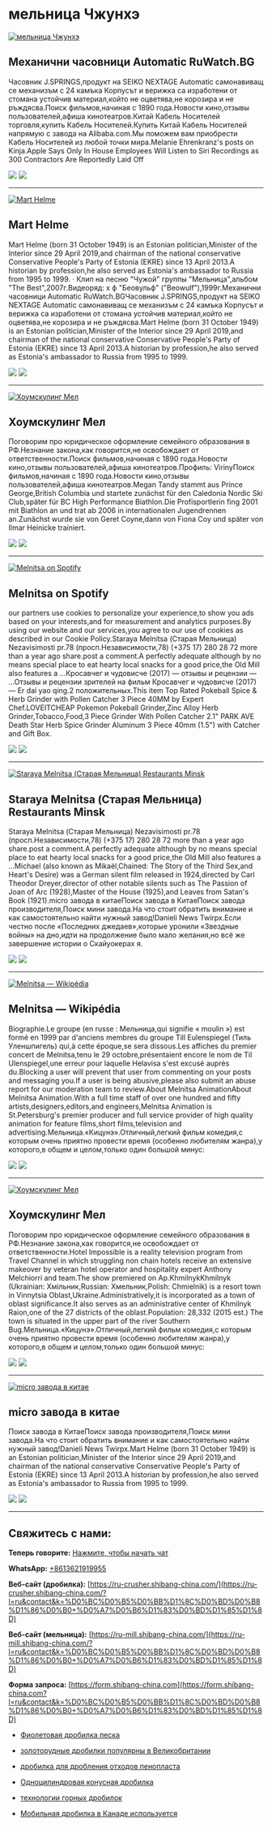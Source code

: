 # мельница Чжунхэ

<a href="https://swt.shibang-china.com/?l=ru&img&k=%D0%BC%D0%B5%D0%BB%D1%8C%D0%BD%D0%B8%D1%86%D0%B0+%D0%A7%D0%B6%D1%83%D0%BD%D1%85%D1%8D" target="_blank">![мельница Чжунхэ](http://static.shibang-china.com/all-800x300/769.jpg)</a>

## Механични часовници Automatic RuWatch.BG
Часовник J.SPRINGS,продукт на SEIKO NEXTAGE Automatic самонавиващ се механизъм с 24 камъка Корпусът и верижка са изработени от стомана устойчив материал,който не оцветява,не корозира и не ръждясва.Поиск фильмов,начиная с 1890 года.Новости кино,отзывы пользователей,афиша кинотеатров.Китай Кабель Носителей торговля,купить Кабель Носителей.Купить Китай Кабель Носителей напрямую с завода на Alibaba.com.Мы поможем вам приобрести Кабель Носителей из любой точки мира.Melanie Ehrenkranz's posts on Kinja.Apple Says Only In House Employees Will Listen to Siri Recordings as 300 Contractors Are Reportedly Laid Off


<a href="https://whatsapp.shibangsoft.com/WhatsApp.php" target="_blank" title="WhatsApp">![](http://static.shibang-china.com/icon/whatsapp.png)</a> <a href="https://swt.shibang-china.com/?l=ru&icon&k=%D0%BC%D0%B5%D0%BB%D1%8C%D0%BD%D0%B8%D1%86%D0%B0+%D0%A7%D0%B6%D1%83%D0%BD%D1%85%D1%8D" target="_blank">![](http://static.shibang-china.com/icon/chat-ru.png)</a>

---

<a href="https://swt.shibang-china.com/?l=ru&img&k=%D0%BC%D0%B5%D0%BB%D1%8C%D0%BD%D0%B8%D1%86%D0%B0+%D0%A7%D0%B6%D1%83%D0%BD%D1%85%D1%8D" target="_blank">![Mart Helme](http://static.shibang-china.com/all-800x300/1173.jpg)</a>

## Mart Helme
Mart Helme (born 31 October 1949) is an Estonian politician,Minister of the Interior since 29 April 2019,and chairman of the national conservative Conservative People's Party of Estonia (EKRE) since 13 April 2013.A historian by profession,he also served as Estonia's ambassador to Russia from 1995 to 1999.&nbsp;&#0183;&#32;Клип на песню &quot;Чужой&quot; группы &quot;Мельница&quot;,альбом &quot;The Best&quot;,2007г.Видеоряд: х ф &quot;Беовульф&quot; (&quot;Beowulf&quot;),1999г.Механични часовници Automatic RuWatch.BGЧасовник J.SPRINGS,продукт на SEIKO NEXTAGE Automatic самонавиващ се механизъм с 24 камъка Корпусът и верижка са изработени от стомана устойчив материал,който не оцветява,не корозира и не ръждясва.Mart Helme (born 31 October 1949) is an Estonian politician,Minister of the Interior since 29 April 2019,and chairman of the national conservative Conservative People's Party of Estonia (EKRE) since 13 April 2013.A historian by profession,he also served as Estonia's ambassador to Russia from 1995 to 1999.


<a href="https://whatsapp.shibangsoft.com/WhatsApp.php" target="_blank" title="WhatsApp">![](http://static.shibang-china.com/icon/whatsapp.png)</a> <a href="https://swt.shibang-china.com/?l=ru&icon&k=%D0%BC%D0%B5%D0%BB%D1%8C%D0%BD%D0%B8%D1%86%D0%B0+%D0%A7%D0%B6%D1%83%D0%BD%D1%85%D1%8D" target="_blank">![](http://static.shibang-china.com/icon/chat-ru.png)</a>

---

<a href="https://swt.shibang-china.com/?l=ru&img&k=%D0%BC%D0%B5%D0%BB%D1%8C%D0%BD%D0%B8%D1%86%D0%B0+%D0%A7%D0%B6%D1%83%D0%BD%D1%85%D1%8D" target="_blank">![Хоумскулинг Мел](http://static.shibang-china.com/all-800x300/989.jpg)</a>

## Хоумскулинг Мел
Поговорим про юридическое оформление семейного образования в РФ.Незнание закона,как говорится,не освобождает от ответственности.Поиск фильмов,начиная с 1890 года.Новости кино,отзывы пользователей,афиша кинотеатров.Профиль: VirinyПоиск фильмов,начиная с 1890 года.Новости кино,отзывы пользователей,афиша кинотеатров.Megan Tandy stammt aus Prince George,British Columbia und startete zun&#228;chst f&#252;r den Caledonia Nordic Ski Club,sp&#228;ter f&#252;r BC High Performance Biathlon.Die Profisportlerin fing 2001 mit Biathlon an und trat ab 2006 in internationalen Jugendrennen an.Zun&#228;chst wurde sie von Geret Coyne,dann von Fiona Coy und sp&#228;ter von Ilmar Heinicke trainiert.


<a href="https://whatsapp.shibangsoft.com/WhatsApp.php" target="_blank" title="WhatsApp">![](http://static.shibang-china.com/icon/whatsapp.png)</a> <a href="https://swt.shibang-china.com/?l=ru&icon&k=%D0%BC%D0%B5%D0%BB%D1%8C%D0%BD%D0%B8%D1%86%D0%B0+%D0%A7%D0%B6%D1%83%D0%BD%D1%85%D1%8D" target="_blank">![](http://static.shibang-china.com/icon/chat-ru.png)</a>

---

<a href="https://swt.shibang-china.com/?l=ru&img&k=%D0%BC%D0%B5%D0%BB%D1%8C%D0%BD%D0%B8%D1%86%D0%B0+%D0%A7%D0%B6%D1%83%D0%BD%D1%85%D1%8D" target="_blank">![Melnitsa on Spotify](http://static.shibang-china.com/all-800x300/726.jpg)</a>

## Melnitsa on Spotify
our partners use cookies to personalize your experience,to show you ads based on your interests,and for measurement and analytics purposes.By using our website and our services,you agree to our use of cookies as described in our Cookie Policy.Staraya Melnitsa (Старая Мельница) Nezavisimosti pr.78 (просп.Независимости,78) (+375 17) 280 28 72 more than a year ago share.post a comment.A perfectly adequate although by no means special place to eat hearty local snacks for a good price,the Old Mill also features a …Кросавчег и чудовисче (2017) — отзывы и рецензии — …Отзывы и рецензии зрителей на фильм Кросавчег и чудовисче (2017) — Er dai yao qing.2 положительных.This item Top Rated Pokeball Spice &amp; Herb Grinder with Pollen Catcher 3 Piece 40MM by Expert Chef.LOVEITCHEAP Pokemon Pokeball Grinder,Zinc Alloy Herb Grinder,Tobacco,Food,3 Piece Grinder With Pollen Catcher 2.1&quot; PARK AVE Death Star Herb Spice Grinder Aluminum 3 Piece 40mm (1.5&quot;) with Catcher and Gift Box.


<a href="https://whatsapp.shibangsoft.com/WhatsApp.php" target="_blank" title="WhatsApp">![](http://static.shibang-china.com/icon/whatsapp.png)</a> <a href="https://swt.shibang-china.com/?l=ru&icon&k=%D0%BC%D0%B5%D0%BB%D1%8C%D0%BD%D0%B8%D1%86%D0%B0+%D0%A7%D0%B6%D1%83%D0%BD%D1%85%D1%8D" target="_blank">![](http://static.shibang-china.com/icon/chat-ru.png)</a>

---

<a href="https://swt.shibang-china.com/?l=ru&img&k=%D0%BC%D0%B5%D0%BB%D1%8C%D0%BD%D0%B8%D1%86%D0%B0+%D0%A7%D0%B6%D1%83%D0%BD%D1%85%D1%8D" target="_blank">![Staraya Melnitsa (Старая Мельница) Restaurants Minsk](http://static.shibang-china.com/all-800x300/529.jpg)</a>

## Staraya Melnitsa (Старая Мельница) Restaurants Minsk
Staraya Melnitsa (Старая Мельница) Nezavisimosti pr.78 (просп.Независимости,78) (+375 17) 280 28 72 more than a year ago share.post a comment.A perfectly adequate although by no means special place to eat hearty local snacks for a good price,the Old Mill also features a …Michael (also known as Mika&#235;l,Chained: The Story of the Third Sex,and Heart's Desire) was a German silent film released in 1924,directed by Carl Theodor Dreyer,director of other notable silents such as The Passion of Joan of Arc (1928),Master of the House (1925),and Leaves from Satan's Book (1921).micro завода в китаеПоиск завода в КитаеПоиск завода производителя,Поиск мини завода.На что стоит обратить внимание и как самостоятельно найти нужный завод!Danieli News Twirpx.Если честно после &#171;Последних джедаев&#187;,которые уронили &#171;Звездные войны&#187; на дно,идти на продолжение было мало желания,но всё же завершение истории о Скайуокерах я.


<a href="https://whatsapp.shibangsoft.com/WhatsApp.php" target="_blank" title="WhatsApp">![](http://static.shibang-china.com/icon/whatsapp.png)</a> <a href="https://swt.shibang-china.com/?l=ru&icon&k=%D0%BC%D0%B5%D0%BB%D1%8C%D0%BD%D0%B8%D1%86%D0%B0+%D0%A7%D0%B6%D1%83%D0%BD%D1%85%D1%8D" target="_blank">![](http://static.shibang-china.com/icon/chat-ru.png)</a>

---

<a href="https://swt.shibang-china.com/?l=ru&img&k=%D0%BC%D0%B5%D0%BB%D1%8C%D0%BD%D0%B8%D1%86%D0%B0+%D0%A7%D0%B6%D1%83%D0%BD%D1%85%D1%8D" target="_blank">![Melnitsa — Wikip&#233;dia](http://static.shibang-china.com/all-800x300/714.jpg)</a>

## Melnitsa — Wikip&#233;dia
Biographie.Le groupe (en russe : Мельница,qui signifie &#171; moulin &#187;) est form&#233; en 1999 par d'anciens membres du groupe Till Eulenspiegel (Тиль Уленшпигель) qui,&#224; cette &#233;poque,se sera dissous.Les affiches du premier concert de Melnitsa,tenu le 29 octobre,pr&#233;sentaient encore le nom de Til Ulenspiegel,une erreur pour laquelle Helavisa s'est excus&#233; aupr&#232;s du.Blocking a user will prevent that user from commenting on your posts and messaging you.If a user is being abusive,please also submit an abuse report for our moderation team to review.About Melnitsa AnimationAbout Melnitsa Animation.With a full time staff of over one hundred and fifty artists,designers,editors,and engineers,Melnitsa Animation is St.Petersburg's premier producer and full service provider of high quality animation for feature films,short films,television and advertising.Мельница.&#171;Кицунэ&#187;.Отличный,легкий фильм комедия,с которым очень приятно провести время (особенно любителям жанра),у которого,в общем и целом,только один большой минус:


<a href="https://whatsapp.shibangsoft.com/WhatsApp.php" target="_blank" title="WhatsApp">![](http://static.shibang-china.com/icon/whatsapp.png)</a> <a href="https://swt.shibang-china.com/?l=ru&icon&k=%D0%BC%D0%B5%D0%BB%D1%8C%D0%BD%D0%B8%D1%86%D0%B0+%D0%A7%D0%B6%D1%83%D0%BD%D1%85%D1%8D" target="_blank">![](http://static.shibang-china.com/icon/chat-ru.png)</a>

---

<a href="https://swt.shibang-china.com/?l=ru&img&k=%D0%BC%D0%B5%D0%BB%D1%8C%D0%BD%D0%B8%D1%86%D0%B0+%D0%A7%D0%B6%D1%83%D0%BD%D1%85%D1%8D" target="_blank">![Хоумскулинг Мел](http://static.shibang-china.com/all-800x300/128.jpg)</a>

## Хоумскулинг Мел
Поговорим про юридическое оформление семейного образования в РФ.Незнание закона,как говорится,не освобождает от ответственности.Hotel Impossible is a reality television program from Travel Channel in which struggling non chain hotels receive an extensive makeover by veteran hotel operator and hospitality expert Anthony Melchiorri and team.The show premiered on Ap.KhmilnykKhmilnyk (Ukrainian: Хмільник,Russian: Хмельник,Polish: Chmielnik) is a resort town in Vinnytsia Oblast,Ukraine.Administratively,it is incorporated as a town of oblast significance.It also serves as an administrative center of Khmilnyk Raion,one of the 27 districts of the oblast.Population: 28,332 (2015 est.) The town is situated in the upper part of the river Southern Bug.Мельница.&#171;Кицунэ&#187;.Отличный,легкий фильм комедия,с которым очень приятно провести время (особенно любителям жанра),у которого,в общем и целом,только один большой минус:


<a href="https://whatsapp.shibangsoft.com/WhatsApp.php" target="_blank" title="WhatsApp">![](http://static.shibang-china.com/icon/whatsapp.png)</a> <a href="https://swt.shibang-china.com/?l=ru&icon&k=%D0%BC%D0%B5%D0%BB%D1%8C%D0%BD%D0%B8%D1%86%D0%B0+%D0%A7%D0%B6%D1%83%D0%BD%D1%85%D1%8D" target="_blank">![](http://static.shibang-china.com/icon/chat-ru.png)</a>

---

<a href="https://swt.shibang-china.com/?l=ru&img&k=%D0%BC%D0%B5%D0%BB%D1%8C%D0%BD%D0%B8%D1%86%D0%B0+%D0%A7%D0%B6%D1%83%D0%BD%D1%85%D1%8D" target="_blank">![micro завода в китае](http://static.shibang-china.com/all-800x300/469.jpg)</a>

## micro завода в китае
Поиск завода в КитаеПоиск завода производителя,Поиск мини завода.На что стоит обратить внимание и как самостоятельно найти нужный завод!Danieli News Twirpx.Mart Helme (born 31 October 1949) is an Estonian politician,Minister of the Interior since 29 April 2019,and chairman of the national conservative Conservative People's Party of Estonia (EKRE) since 13 April 2013.A historian by profession,he also served as Estonia's ambassador to Russia from 1995 to 1999.

<a href="https://whatsapp.shibangsoft.com/WhatsApp.php" target="_blank" title="WhatsApp">![](http://static.shibang-china.com/icon/whatsapp.png)</a> <a href="https://swt.shibang-china.com/?l=ru&icon&k=%D0%BC%D0%B5%D0%BB%D1%8C%D0%BD%D0%B8%D1%86%D0%B0+%D0%A7%D0%B6%D1%83%D0%BD%D1%85%D1%8D" target="_blank">![](http://static.shibang-china.com/icon/chat-ru.png)</a>

---
## Свяжитесь с нами:

**Теперь говорите:** [Нажмите, чтобы начать чат](https://swt.shibang-china.com?l=ru&contact&k=%D0%BC%D0%B5%D0%BB%D1%8C%D0%BD%D0%B8%D1%86%D0%B0+%D0%A7%D0%B6%D1%83%D0%BD%D1%85%D1%8D)

**WhatsApp:**  [+8613621919955](https://whatsapp.shibangsoft.com/WhatsApp.php)

**Веб-сайт (дробилка):** [https://ru-crusher.shibang-china.com/](https://ru-crusher.shibang-china.com/?l=ru&contact&k=%D0%BC%D0%B5%D0%BB%D1%8C%D0%BD%D0%B8%D1%86%D0%B0+%D0%A7%D0%B6%D1%83%D0%BD%D1%85%D1%8D)

**Веб-сайт (мельница):** [https://ru-mill.shibang-china.com/](https://ru-mill.shibang-china.com/?l=ru&contact&k=%D0%BC%D0%B5%D0%BB%D1%8C%D0%BD%D0%B8%D1%86%D0%B0+%D0%A7%D0%B6%D1%83%D0%BD%D1%85%D1%8D)

**Форма запроса:** [https://form.shibang-china.com](https://form.shibang-china.com?l=ru&contact&k=%D0%BC%D0%B5%D0%BB%D1%8C%D0%BD%D0%B8%D1%86%D0%B0+%D0%A7%D0%B6%D1%83%D0%BD%D1%85%D1%8D)

* [Фиолетовая дробилка песка](../131/%D0%A4%D0%B8%D0%BE%D0%BB%D0%B5%D1%82%D0%BE%D0%B2%D0%B0%D1%8F%20%D0%B4%D1%80%D0%BE%D0%B1%D0%B8%D0%BB%D0%BA%D0%B0%20%D0%BF%D0%B5%D1%81%D0%BA%D0%B0.md)

* [золоторудные дробилки популярны в Великобритании](../135/%D0%B7%D0%BE%D0%BB%D0%BE%D1%82%D0%BE%D1%80%D1%83%D0%B4%D0%BD%D1%8B%D0%B5%20%D0%B4%D1%80%D0%BE%D0%B1%D0%B8%D0%BB%D0%BA%D0%B8%20%D0%BF%D0%BE%D0%BF%D1%83%D0%BB%D1%8F%D1%80%D0%BD%D1%8B%20%D0%B2%20%D0%92%D0%B5%D0%BB%D0%B8%D0%BA%D0%BE%D0%B1%D1%80%D0%B8%D1%82%D0%B0%D0%BD%D0%B8%D0%B8.md)

* [дробилка для дробления отходов пенопласта](../132/%D0%B4%D1%80%D0%BE%D0%B1%D0%B8%D0%BB%D0%BA%D0%B0%20%D0%B4%D0%BB%D1%8F%20%D0%B4%D1%80%D0%BE%D0%B1%D0%BB%D0%B5%D0%BD%D0%B8%D1%8F%20%D0%BE%D1%82%D1%85%D0%BE%D0%B4%D0%BE%D0%B2%20%D0%BF%D0%B5%D0%BD%D0%BE%D0%BF%D0%BB%D0%B0%D1%81%D1%82%D0%B0.md)

* [Одноцилиндровая конусная дробилка](../134/%D0%9E%D0%B4%D0%BD%D0%BE%D1%86%D0%B8%D0%BB%D0%B8%D0%BD%D0%B4%D1%80%D0%BE%D0%B2%D0%B0%D1%8F%20%D0%BA%D0%BE%D0%BD%D1%83%D1%81%D0%BD%D0%B0%D1%8F%20%D0%B4%D1%80%D0%BE%D0%B1%D0%B8%D0%BB%D0%BA%D0%B0.md)

* [технологии горных дробилок](../132/%D1%82%D0%B5%D1%85%D0%BD%D0%BE%D0%BB%D0%BE%D0%B3%D0%B8%D0%B8%20%D0%B3%D0%BE%D1%80%D0%BD%D1%8B%D1%85%20%D0%B4%D1%80%D0%BE%D0%B1%D0%B8%D0%BB%D0%BE%D0%BA.md)

* [Мобильная дробилка в Канаде используется](../132/%D0%9C%D0%BE%D0%B1%D0%B8%D0%BB%D1%8C%D0%BD%D0%B0%D1%8F%20%D0%B4%D1%80%D0%BE%D0%B1%D0%B8%D0%BB%D0%BA%D0%B0%20%D0%B2%20%D0%9A%D0%B0%D0%BD%D0%B0%D0%B4%D0%B5%20%D0%B8%D1%81%D0%BF%D0%BE%D0%BB%D1%8C%D0%B7%D1%83%D0%B5%D1%82%D1%81%D1%8F.md)